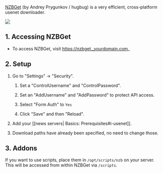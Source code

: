 [NZBGet](https://nzbget.net/) (by Andrey Prygunkov / hugbug) is a very efficient, cross-platform usenet downloader.

![](https://nzbget.net/images/Web-Interface-01-Downloads.png)

## 1. Accessing NZBGet

- To access NZBGet, visit https://nzbget._yourdomain.com_

## 2. Setup

1. Go to "Settings" -> "Security".
 
    1. Set a "ControlUsername" and "ControlPassword".

    1. Set an "AddUsername" and "AddPassword" to protect API access. 

    1. Select "Form Auth" to `Yes`

    1. Click "Save" and then "Reload".

1. Add your [[news servers| Basics: Prerequisites#i-usenet]].

1. Download paths have already been specified, no need to change those.

## 3. Addons

If you want to use scripts, place them in `/opt/scripts/nzb` on your server. This will be accessed from within NZBGet via `/scripts`. 